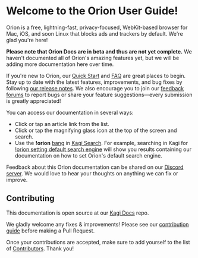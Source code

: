 # Welcome to the Orion User Guide!

Orion is a free, lightning-fast, privacy-focused, WebKit-based browser for Mac, iOS, and soon Linux that blocks ads and trackers by default. We're glad you're here!

**Please note that Orion Docs are in beta and thus are not yet complete.** We haven't documented all of Orion's amazing features yet, but we will be adding more documentation here over time.

If you're new to Orion, our [Quick Start](./getting-started/quick-start.md) and [FAQ](./faq/faq.md) are great places to begin. Stay up to date with the latest features, improvements, and bug fixes by following [our release notes](https://kagi.com/orion/updates/orion-release-notes.html). We also encourage you to join our [feedback forums](https://orionfeedback.org/) to report bugs or share your feature suggestions—every submission is greatly appreciated!

You can access our documentation in several ways:

- Click or tap an article link from the list.
- Click or tap the magnifying glass icon at the top of the screen and search.
- Use the **!orion** [bang](../kagi/features/bangs.md) in [Kagi Search](https://kagi.com). For example, searching in Kagi for [!orion setting default search engine](https://kagi.com/search?q=!orion%20setting%20default%20search%20engine) will show you results containing our documentation on how to set Orion's default search engine.
 
Feedback about this Orion documentation can be shared on our [Discord server](https://kagi.com/discord).
We would love to hear your thoughts on anything we can fix or improve.

## Contributing

This documentation is open source at our [Kagi Docs](https://github.com/kagisearch/kagi-docs) repo.

We gladly welcome any fixes & improvements! Please see our [contribution guide](https://github.com/kagisearch/kagi-docs#contributing)
before making a Pull Request.

Once your contributions are accepted, make sure to add yourself to the list of [Contributors](./misc/contributors.md). Thank you!
